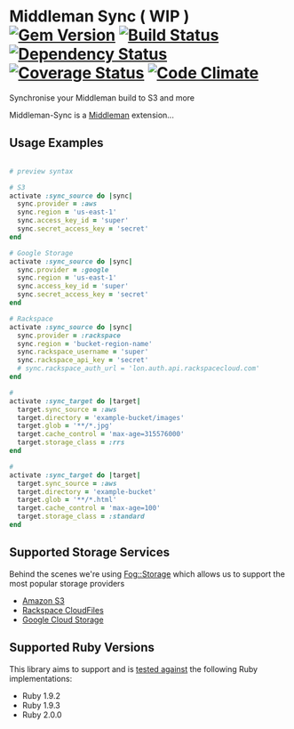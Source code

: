 # Middleman Sync ( WIP ) [![Gem Version](https://badge.fury.io/rb/middleman-sync.png)][gem] [![Build Status](https://travis-ci.org/karlfreeman/middleman-sync.png?branch=feature/3-1-rewrite)][travis] [![Dependency Status](https://gemnasium.com/karlfreeman/middleman-sync.png?travis)][gemnasium] [![Coverage Status](https://coveralls.io/repos/karlfreeman/middleman-sync/badge.png?branch=feature/3-1-rewrite)][coveralls] [![Code Climate](https://codeclimate.com/github/karlfreeman/middleman-sync.png)][codeclimate]

[gem]: https://rubygems.org/gems/middleman-sync
[travis]: http://travis-ci.org/karlfreeman/middleman-sync
[gemnasium]: https://gemnasium.com/karlfreeman/middleman-sync
[coveralls]: https://coveralls.io/r/karlfreeman/middleman-sync
[codeclimate]: https://codeclimate.com/github/karlfreeman/middleman-sync

Synchronise your Middleman build to S3 and more

Middleman-Sync is a [Middleman][middleman] extension...

[middleman]: http://middlemanapp.com/

## Usage Examples

```ruby

# preview syntax

# S3
activate :sync_source do |sync|
  sync.provider = :aws
  sync.region = 'us-east-1'
  sync.access_key_id = 'super'
  sync.secret_access_key = 'secret'
end

# Google Storage
activate :sync_source do |sync|
  sync.provider = :google
  sync.region = 'us-east-1'
  sync.access_key_id = 'super'
  sync.secret_access_key = 'secret'
end

# Rackspace
activate :sync_source do |sync|
  sync.provider = :rackspace
  sync.region = 'bucket-region-name'
  sync.rackspace_username = 'super'
  sync.rackspace_api_key = 'secret'
  # sync.rackspace_auth_url = 'lon.auth.api.rackspacecloud.com'
end

#
activate :sync_target do |target|
  target.sync_source = :aws
  target.directory = 'example-bucket/images'
  target.glob = '**/*.jpg'
  target.cache_control = 'max-age=315576000'
  target.storage_class = :rrs
end

#
activate :sync_target do |target|
  target.sync_source = :aws
  target.directory = 'example-bucket'
  target.glob = '**/*.html'
  target.cache_control = 'max-age=100'
  target.storage_class = :standard
end

```

## Supported Storage Services
Behind the scenes we're using [Fog::Storage][fog storage] which allows us to support the most popular storage providers

[fog storage]: http://fog.io/storage/

* [Amazon S3](http://aws.amazon.com/s3/)
* [Rackspace CloudFiles](http://www.rackspace.com/cloud/files/)
* [Google Cloud Storage](https://developers.google.com/storage/)

## Supported Ruby Versions
This library aims to support and is [tested against][travis] the following Ruby
implementations:

* Ruby 1.9.2
* Ruby 1.9.3
* Ruby 2.0.0
